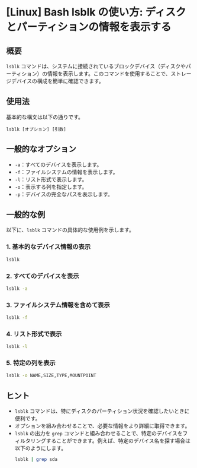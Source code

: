# [Linux] Bash lsblk の使い方: ディスクとパーティションの情報を表示する

## 概要
`lsblk` コマンドは、システムに接続されているブロックデバイス（ディスクやパーティション）の情報を表示します。このコマンドを使用することで、ストレージデバイスの構成を簡単に確認できます。

## 使用法
基本的な構文は以下の通りです。

```
lsblk [オプション] [引数]
```

## 一般的なオプション
- `-a`：すべてのデバイスを表示します。
- `-f`：ファイルシステムの情報を表示します。
- `-l`：リスト形式で表示します。
- `-o`：表示する列を指定します。
- `-p`：デバイスの完全なパスを表示します。

## 一般的な例
以下に、`lsblk` コマンドの具体的な使用例を示します。

### 1. 基本的なデバイス情報の表示
```bash
lsblk
```

### 2. すべてのデバイスを表示
```bash
lsblk -a
```

### 3. ファイルシステム情報を含めて表示
```bash
lsblk -f
```

### 4. リスト形式で表示
```bash
lsblk -l
```

### 5. 特定の列を表示
```bash
lsblk -o NAME,SIZE,TYPE,MOUNTPOINT
```

## ヒント
- `lsblk` コマンドは、特にディスクのパーティション状況を確認したいときに便利です。
- オプションを組み合わせることで、必要な情報をより詳細に取得できます。
- `lsblk` の出力を `grep` コマンドと組み合わせることで、特定のデバイスをフィルタリングすることができます。例えば、特定のデバイス名を探す場合は以下のようにします。
  ```bash
  lsblk | grep sda
  ```